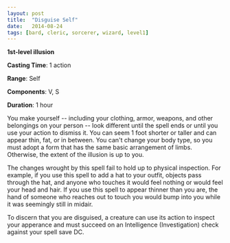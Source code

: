 ```yaml
---
layout: post
title:  "Disguise Self"
date:   2014-08-24
tags: [bard, cleric, sorcerer, wizard, level1]
---
```


**1st-level illusion**

**Casting Time**: 1 action

**Range**: Self

**Components**: V, S

**Duration**: 1 hour

You make yourself -- including your clothing, armor, weapons, and other belongings on your person -- look different until the spell ends or until you use your action to dismiss it. You can seem 1 foot shorter or taller and can appear thin, fat, or in between. You can't change your body type, so you must adopt a form that has the same basic arrangement of limbs. Otherwise, the extent of the illusion is up to you.

The changes wrought by this spell fail to hold up to physical inspection. For example, if you use this spell to add a hat to your outfit, objects pass through the hat, and anyone who touches it would feel nothing or would feel your head and hair. If you use this spell to appear thinner than you are, the hand of someone who reaches out to touch you would bump into you while it was seemingly still in midair.

To discern that you are disguised, a creature can use its action to inspect your apperance and must succeed on an Intelligence (Investigation) check against your spell save DC.